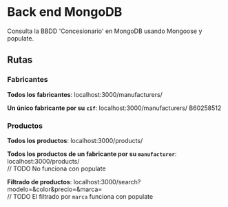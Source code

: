 # Back end MongoDB

Consulta la BBDD 'Concesionario' en MongoDB usando Mongoose y populate.

## Rutas

### Fabricantes

__Todos los fabricantes__:
localhost:3000/manufacturers/

__Un único fabricante por su `cif`__: 
localhost:3000/manufacturers/<cif>
B60258512

### Productos

__Todos los productos__:
localhost:3000/products/

__Todos los productos de un fabricante por su `manufacturer`__: 
localhost:3000/products/<manufacturer>  
// TODO No funciona con populate

__Filtrado de productos__:
localhost:3000/search?modelo=<modelo>&color<color>&precio=<precio>&marca=<marca>  
// TODO El filtrado por `marca` funciona con populate
